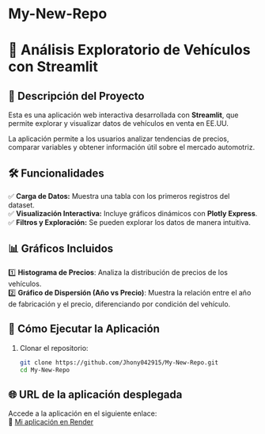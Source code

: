 # My-New-Repo
# 🚗 Análisis Exploratorio de Vehículos con Streamlit

## 📌 Descripción del Proyecto
Esta es una aplicación web interactiva desarrollada con **Streamlit**, que permite explorar y visualizar datos de vehículos en venta en EE.UU. 

La aplicación permite a los usuarios analizar tendencias de precios, comparar variables y obtener información útil sobre el mercado automotriz.

## 🛠️ Funcionalidades
✅ **Carga de Datos:** Muestra una tabla con los primeros registros del dataset.  
✅ **Visualización Interactiva:** Incluye gráficos dinámicos con **Plotly Express**.  
✅ **Filtros y Exploración:** Se pueden explorar los datos de manera intuitiva.

## 📊 Gráficos Incluidos
1️⃣ **Histograma de Precios**: Analiza la distribución de precios de los vehículos.  
2️⃣ **Gráfico de Dispersión (Año vs Precio)**: Muestra la relación entre el año de fabricación y el precio, diferenciando por condición del vehículo.

## 🚀 Cómo Ejecutar la Aplicación
1. Clonar el repositorio:
   ```bash
   git clone https://github.com/Jhony042915/My-New-Repo.git
   cd My-New-Repo

## 🌐 URL de la aplicación desplegada  
Accede a la aplicación en el siguiente enlace:  
🔗 [Mi aplicación en Render](https://my-new-repo-s9xw.onrender.com)

